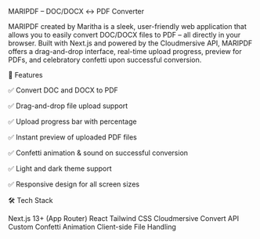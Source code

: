 MARIPDF – DOC/DOCX ↔ PDF Converter

MARIPDF created by Maritha is a sleek, user-friendly web application that allows you to easily convert DOC/DOCX files to PDF – all directly in your browser. Built with Next.js and powered by the Cloudmersive API, MARIPDF offers a drag-and-drop interface, real-time upload progress, preview for PDFs, and celebratory confetti upon successful conversion.

🚀 Features

✅ Convert DOC and DOCX to PDF

✅ Drag-and-drop file upload support

✅ Upload progress bar with percentage

✅ Instant preview of uploaded PDF files

✅ Confetti animation & sound on successful conversion

✅ Light and dark theme support

✅ Responsive design for all screen sizes

🛠 Tech Stack

Next.js 13+ (App Router)
React
Tailwind CSS
Cloudmersive Convert API
Custom Confetti Animation
Client-side File Handling
